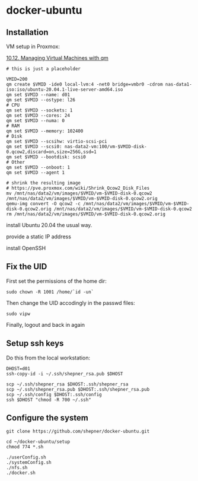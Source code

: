 # docker-ubuntu

## Installation

VM setup in Proxmox:

[10.12. Managing Virtual Machines with qm](https://pve.proxmox.com/pve-docs/pve-admin-guide.html#_managing_virtual_machines_with_span_class_monospaced_qm_span)

``` shell
# this is just a placeholder

VMID=200
qm create $VMID -ide0 local-lvm:4 -net0 bridge=vmbr0 -cdrom nas-data1-iso:iso/ubuntu-20.04.1-live-server-amd64.iso
qm set $VMID --name: d01
qm set $VMID --ostype: l26
# CPU
qm set $VMID --sockets: 1
qm set $VMID --cores: 24
qm set $VMID --numa: 0
# RAM
qm set $VMID --memory: 102400
# Disk
qm set $VMID --scsihw: virtio-scsi-pci
qm set $VMID --scsi0: nas-data2-vm:100/vm-$VMID-disk-0.qcow2,discard=on,size=256G,ssd=1
qm set $VMID --bootdisk: scsi0
# Other
qm set $VMID --onboot: 1
qm set $VMID --agent 1

# shrink the resulting image
# https://pve.proxmox.com/wiki/Shrink_Qcow2_Disk_Files
mv /mnt/nas/data2/vm/images/$VMID/vm-$VMID-disk-0.qcow2 /mnt/nas/data2/vm/images/$VMID/vm-$VMID-disk-0.qcow2.orig
qemu-img convert -O qcow2 -c /mnt/nas/data2/vm/images/$VMID/vm-$VMID-disk-0.qcow2.orig /mnt/nas/data2/vm/images/$VMID/vm-$VMID-disk-0.qcow2
rm /mnt/nas/data2/vm/images/$VMID/vm-$VMID-disk-0.qcow2.orig
```

install Ubuntu 20.04 the usual way.

provide a static IP address

install OpenSSH

## Fix the UID

First set the permissions of the home dir:

``` shell
sudo chown -R 1001 /home/`id -un`
```

Then change the UID accodingly in the passwd files:

``` shell
sudo vipw
```

Finally, logout and back in again

## Setup ssh keys

Do this from the local workstation:

``` shell
DHOST=d01
ssh-copy-id -i ~/.ssh/shepner_rsa.pub $DHOST

scp ~/.ssh/shepner_rsa $DHOST:.ssh/shepner_rsa
scp ~/.ssh/shepner_rsa.pub $DHOST:.ssh/shepner_rsa.pub
scp ~/.ssh/config $DHOST:.ssh/config
ssh $DHOST "chmod -R 700 ~/.ssh"
```

## Configure the system

``` shell
git clone https://github.com/shepner/docker-ubuntu.git

cd ~/docker-ubuntu/setup
chmod 774 *.sh

./userConfig.sh
./systemConfig.sh
./nfs.sh
./docker.sh
```
